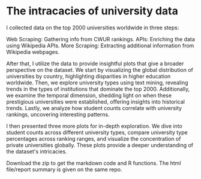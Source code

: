 # The intracacies of university data

I collected data on the top 2000 universities worldwide in three steps:

Web Scraping: Gathering info from CWUR rankings.
APIs: Enriching the data using Wikipedia APIs.
More Scraping: Extracting additional information from Wikipedia webpages.

After that, I utilize the data to provide insightful plots that give a broader perspective on the dataset. We start by visualizing the global distribution of universities by country, highlighting disparities in higher education worldwide. Then, we explore university types using text mining, revealing trends in the types of institutions that dominate the top 2000. Additionally, we examine the temporal dimension, shedding light on when these prestigious universities were established, offering insights into historical trends. Lastly, we analyze how student counts correlate with university rankings, uncovering interesting patterns.

I then presented three more plots for in-depth exploration. We dive into student counts across different university types, compare university type percentages across ranking ranges, and visualize the concentration of private universities globally. These plots provide a deeper understanding of the dataset's intricacies. 

Download the zip to get the markdown code and R functions. The html file/report summary is given on the same repo.
